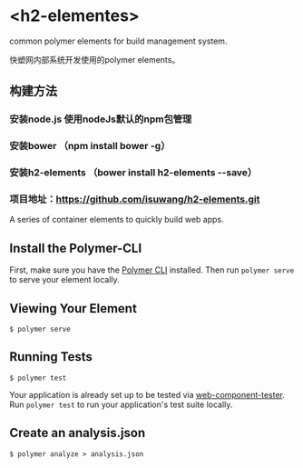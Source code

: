 # \<h2-elementes\>
common polymer elements for build management system.

快塑网内部系统开发使用的polymer elements。

## 构建方法
### 安装node.js 使用nodeJs默认的npm包管理
### 安装bower （npm install bower -g）
### 安装h2-elements （bower install h2-elements --save）
### 项目地址：https://github.com/isuwang/h2-elements.git


A series of container elements to quickly build web apps.

## Install the Polymer-CLI

First, make sure you have the [Polymer CLI](https://www.npmjs.com/package/polymer-cli) installed. Then run `polymer serve` to serve your element locally.

## Viewing Your Element

```
$ polymer serve
```

## Running Tests

```
$ polymer test
```

Your application is already set up to be tested via [web-component-tester](https://github.com/Polymer/web-component-tester). Run `polymer test` to run your application's test suite locally.


## Create an analysis.json
```
$ polymer analyze > analysis.json
```